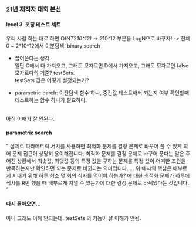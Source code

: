 ### 21년 재직자 대회 본선
#### level 3. 코딩 테스트 세트

우리 사람 하는 대로 하면
O(N*T*2*10^12)
-> 2*10^12 부분을 LogN으로 바꾸자!
-> 전체 0 ~ 2*10^12에서 이분탐색. binary search

* 끌어쓴다는 생각. <br/>
    일단 C에서 다 가져오고, 그래도 모자르면 D에서 가져오고, 그래도 모자르면 false <br/>
    모자르다의 기준? testSets. <br/>
    testSets 값은 어떻게 설정되는가? <br/>

* parametric earch: 이진탐색 함수 하나, 중간값 테스트해서 되는지 여부 확인할때 테스트하는 함수 하나가 필요하다.
<br/>
아직 이해가 잘 안된다.

#### parametric search

"
실제로 파라메트릭 서치를 사용하면 최적화 문제를 결정 문제로 바꾸어 풀 수 있게 되어 문제 접근이 상당히 용이해집니다. 최적화 문제를 결정 문제로 바꾸어 푼다는 말은 주어진 상황에서 최솟값, 최댓값 등의 특정 값을 구하는 문제를 특정 값이 어떠한 조건을 만족하는지만 확인하면 되는 문제로 바뀐다는 의미입니다.
...
위 예시의 핵심은 배부르게 지내기 위해 하루 최소 몇 회의 식사를 먹어야 하는가? 에 대한 최적화 문제가
하루에 식사를 R번 했을 때 배부르게 지낼 수 있는가에 대한 결정 문제로 바뀌었다는 것입니다.
"

#### 다시 돌아오면...
아니 그래도 이해 안되는데. testSets 의 기능이 잘 이해가 안됨.